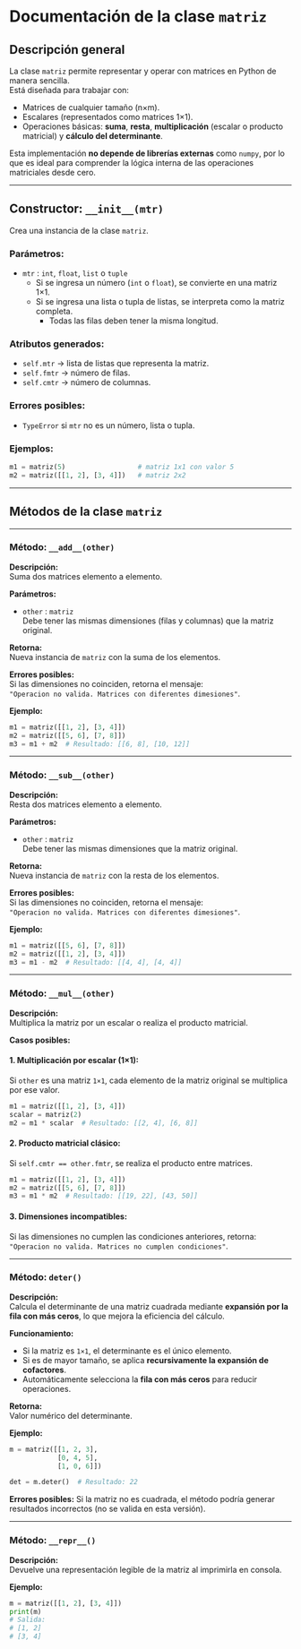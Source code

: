 # **Documentación de la clase `matriz`**

## **Descripción general**
La clase `matriz` permite representar y operar con matrices en Python de manera sencilla.  
Está diseñada para trabajar con:

- Matrices de cualquier tamaño (n×m).  
- Escalares (representados como matrices 1×1).  
- Operaciones básicas: **suma**, **resta**, **multiplicación** (escalar o producto matricial) y **cálculo del determinante**.  

Esta implementación **no depende de librerías externas** como `numpy`, por lo que es ideal para comprender la lógica interna de las operaciones matriciales desde cero.

---

## **Constructor: `__init__(mtr)`**

Crea una instancia de la clase `matriz`.

### **Parámetros:**
- `mtr` : `int`, `float`, `list` o `tuple`  
  - Si se ingresa un número (`int` o `float`), se convierte en una matriz 1×1.  
  - Si se ingresa una lista o tupla de listas, se interpreta como la matriz completa.  
    - Todas las filas deben tener la misma longitud.  

### **Atributos generados:**
- `self.mtr` → lista de listas que representa la matriz.  
- `self.fmtr` → número de filas.  
- `self.cmtr` → número de columnas.  

### **Errores posibles:**
- `TypeError` si `mtr` no es un número, lista o tupla.  

### **Ejemplos:**
```python
m1 = matriz(5)                  # matriz 1x1 con valor 5
m2 = matriz([[1, 2], [3, 4]])   # matriz 2x2
```

---

## Métodos de la clase `matriz`

---

### **Método:** `__add__(other)`

**Descripción:**  
Suma dos matrices elemento a elemento.

**Parámetros:**
- `other` : `matriz`  
  Debe tener las mismas dimensiones (filas y columnas) que la matriz original.

**Retorna:**  
Nueva instancia de `matriz` con la suma de los elementos.

**Errores posibles:**  
Si las dimensiones no coinciden, retorna el mensaje:  
`"Operacion no valida. Matrices con diferentes dimesiones"`.

**Ejemplo:**
```python
m1 = matriz([[1, 2], [3, 4]])
m2 = matriz([[5, 6], [7, 8]])
m3 = m1 + m2  # Resultado: [[6, 8], [10, 12]]
```

---

### **Método:** `__sub__(other)`

**Descripción:**  
Resta dos matrices elemento a elemento.

**Parámetros:**
- `other` : `matriz`  
  Debe tener las mismas dimensiones que la matriz original.

**Retorna:**  
Nueva instancia de `matriz` con la resta de los elementos.

**Errores posibles:**  
Si las dimensiones no coinciden, retorna el mensaje:  
`"Operacion no valida. Matrices con diferentes dimesiones"`.

**Ejemplo:**
```python
m1 = matriz([[5, 6], [7, 8]])
m2 = matriz([[1, 2], [3, 4]])
m3 = m1 - m2  # Resultado: [[4, 4], [4, 4]]
```

---

### **Método:** `__mul__(other)`

**Descripción:**  
Multiplica la matriz por un escalar o realiza el producto matricial.

**Casos posibles:**

#### 1. **Multiplicación por escalar (1×1):**
Si `other` es una matriz `1×1`, cada elemento de la matriz original se multiplica por ese valor.

```python
m1 = matriz([[1, 2], [3, 4]])
scalar = matriz(2)
m2 = m1 * scalar  # Resultado: [[2, 4], [6, 8]]
```

#### **2. Producto matricial clásico:**

Si `self.cmtr == other.fmtr`, se realiza el producto entre matrices.

```python
m1 = matriz([[1, 2], [3, 4]])
m2 = matriz([[5, 6], [7, 8]])
m3 = m1 * m2  # Resultado: [[19, 22], [43, 50]]
```

#### **3. Dimensiones incompatibles:**

Si las dimensiones no cumplen las condiciones anteriores, retorna:  
`"Operacion no valida. Matrices no cumplen condiciones"`.

---

### **Método:** `deter()`

**Descripción:**  
Calcula el determinante de una matriz cuadrada mediante **expansión por la fila con más ceros**, lo que mejora la eficiencia del cálculo.

**Funcionamiento:**
- Si la matriz es `1×1`, el determinante es el único elemento.  
- Si es de mayor tamaño, se aplica **recursivamente la expansión de cofactores**.  
- Automáticamente selecciona la **fila con más ceros** para reducir operaciones.

**Retorna:**  
Valor numérico del determinante.

**Ejemplo:**
```python
m = matriz([[1, 2, 3],
            [0, 4, 5],
            [1, 0, 6]])

det = m.deter()  # Resultado: 22
```

**Errores posibles:**
Si la matriz no es cuadrada, el método podría generar resultados incorrectos (no se valida en esta versión).

---

### **Método:** `__repr__()`

**Descripción:**  
Devuelve una representación legible de la matriz al imprimirla en consola.

**Ejemplo:**
```python
m = matriz([[1, 2], [3, 4]])
print(m)
# Salida:
# [1, 2]
# [3, 4]
```